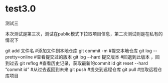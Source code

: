 # test3.0
测试三


本次测试是第三次，测试在public模式下拉取项目信息，第二次测试则是在私有的情况下

git add 文件名	#添加文件到本地仓库
git commit -m	#提交本地仓库
git log --pretty=online	#查看提交过的版本
git log --hard 提交版本	#回退到此版本 ，回到过去
git reflog 		#查看历史记录，获取最新的commit id
git reset --hard “commit id”	#从过去返回到未来
git push 		#提交到远程仓库
git pull 		#拉取远程仓库项目

